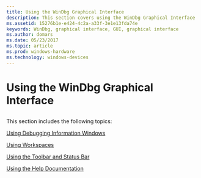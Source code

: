 ```yaml
---
title: Using the WinDbg Graphical Interface
description: This section covers using the WinDbg Graphical Interface
ms.assetid: 15276b1e-e424-4c2a-a33f-3e1e13fda74e
keywords: WinDbg, graphical interface, GUI, graphical interface
ms.author: domars
ms.date: 05/23/2017
ms.topic: article
ms.prod: windows-hardware
ms.technology: windows-devices
---
```


# Using the WinDbg Graphical Interface


## <span id="ddk_the_windbg_graphical_interface_dbg"></span><span id="DDK_THE_WINDBG_GRAPHICAL_INTERFACE_DBG"></span>


This section includes the following topics:

[Using Debugging Information Windows](using-debugging-information-windows.md)

[Using Workspaces](using-workspaces.md)

[Using the Toolbar and Status Bar](using-the-toolbar-and-status-bar.md)

[Using the Help Documentation](using-the-help-documentation.md)

 

 





